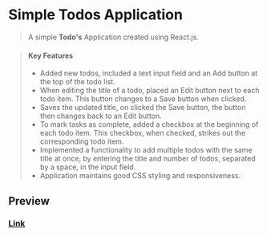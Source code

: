 # Simple Todos Application

> A simple **Todo's** Application created using React.js.

> #### Key Features
>
> - Added new todos, included a text input field and an Add button at the top of the todo list.
> - When editing the title of a todo, placed an Edit button next to each todo item. This button changes to a Save button when clicked.
> - Saves the updated title, on clicked the Save button, the button then changes back to an Edit button.
> - To mark tasks as complete, added a checkbox at the beginning of each todo item. This checkbox, when checked, strikes out the corresponding todo item.
> - Implemented a functionality to add multiple todos with the same title at once, by entering the title and number of todos, separated by a space, in the input field.
> - Application maintains good CSS styling and responsiveness.

## Preview

### [Link](https://simptodosrjs.ccbp.tech)
